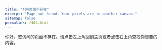 ```yaml
---
title: "404页面不存在"
excerpt: "Page not found. Your pixels are in another canvas."
sitemap: false
permalink: /404.html
---
```


你好，您访问的页面不存在。请点击左上角回到主页或者点击右上角查找你想要的内容。